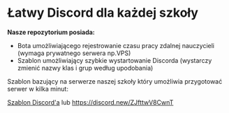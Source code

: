 # Łatwy Discord dla każdej szkoły

**Nasze repozytorium posiada:**
- Bota umożliwiającego rejestrowanie czasu pracy zdalnej nauczycieli (wymaga prywatnego serwera np.VPS)
- Szablon umożliwiający szybkie wystartowanie Discorda (wystarczy zmienić nazwy klas i grup według upodobania)





Szablon bazujący na serwerze naszej szkoły który umożliwia przygotować serwer w kilka minut:


[Szablon Discord'a](https://discord.new/ZJfttwV8CwnT)
lub
https://discord.new/ZJfttwV8CwnT

